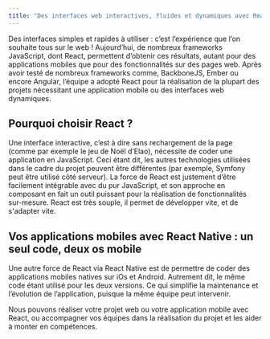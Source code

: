 ```yaml
---
title: "Des interfaces web interactives, fluides et dynamiques avec React"
---
```


Des interfaces simples et rapides à utiliser : c’est l’expérience que l’on souhaite tous sur le web ! Aujourd’hui, de nombreux frameworks JavaScript, dont React, permettent d’obtenir ces résultats, autant pour des applications mobiles que pour des fonctionnalités sur des pages web. Après avoir testé de nombreux frameworks comme, BackboneJS, Ember ou encore Angular, l’équipe a adopté React pour la réalisation de la plupart des projets nécessitant une application mobile ou des interfaces web dynamiques. 

## Pourquoi choisir React ? 

Une interface interactive, c’est à dire sans rechargement de la page (comme par exemple le jeu de Noël d’Elao), nécessite de coder une application en JavaScript. Ceci étant dit, les autres technologies utilisées dans le cadre du projet peuvent être différentes (par exemple, Symfony peut être utilisé côté serveur). La force de React est justement d’être facilement intégrable avec du pur JavaScript, et son approche en composant en fait un outil puissant pour la réalisation de fonctionnalités sur-mesure. React est très souple, il permet de développer vite, et de s'adapter vite.

## Vos applications mobiles avec React Native : un seul code, deux os mobile

Une autre force de React via React Native est de permettre de coder des applications mobiles natives sur iOs et Android. Autrement dit, le même code étant utilisé pour les deux versions. Ce qui simplifie la maintenance et l’évolution de l’application, puisque la même équipe peut intervenir. 

Nous pouvons réaliser votre projet web ou votre application mobile avec React, ou accompagner vos équipes dans la réalisation du projet et les aider à monter en compétences. 
